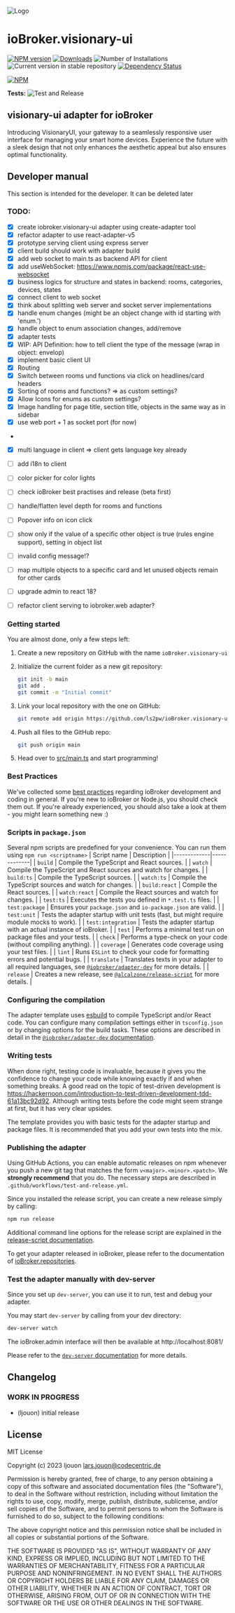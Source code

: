 ![Logo](admin/visionary-ui.png)

# ioBroker.visionary-ui

[![NPM version](https://img.shields.io/npm/v/iobroker.visionary-ui.svg)](https://www.npmjs.com/package/iobroker.visionary-ui)
[![Downloads](https://img.shields.io/npm/dm/iobroker.visionary-ui.svg)](https://www.npmjs.com/package/iobroker.visionary-ui)
![Number of Installations](https://iobroker.live/badges/visionary-ui-installed.svg)
![Current version in stable repository](https://iobroker.live/badges/visionary-ui-stable.svg)
[![Dependency Status](https://img.shields.io/david/ls2pw/iobroker.visionary-ui.svg)](https://david-dm.org/ls2pw/iobroker.visionary-ui)

[![NPM](https://nodei.co/npm/iobroker.visionary-ui.png?downloads=true)](https://nodei.co/npm/iobroker.visionary-ui/)

**Tests:** ![Test and Release](https://github.com/ls2pw/ioBroker.visionary-ui/workflows/Test%20and%20Release/badge.svg)

## visionary-ui adapter for ioBroker

Introducing VisionaryUI, your gateway to a seamlessly responsive user interface for managing your smart home devices.
Experience the future with a sleek design that not only enhances the aesthetic appeal but also ensures optimal
functionality.

## Developer manual

This section is intended for the developer. It can be deleted later

### TODO:

- [x] create iobroker.visionary-ui adapter using create-adapter tool
- [x] refactor adapter to use react-adapter-v5
- [x] prototype serving client using express server
- [x] client build should work with adapter build
- [x] add web socket to main.ts as backend API for client
- [x] add useWebSocket: https://www.npmjs.com/package/react-use-websocket
- [x] business logics for structure and states in backend: rooms, categories, devices, states
- [x] connect client to web socket
- [x] think about splitting web server and socket server implementations
- [x] handle enum changes (might be an object change with id starting with 'enum.')
- [x] handle object to enum association changes, add/remove
- [x] adapter tests
- [x] WIP: API Definition: how to tell client the type of the message (wrap in object: envelop)
- [x] implement basic client UI
- [x] Routing
- [x] Switch between rooms und functions via click on headlines/card headers
- [x] Sorting of rooms and functions? => as custom settings?
- [x] Allow Icons for enums as custom settings?
- [x] Image handling for page title, section title, objects in the same way as in sidebar
- [x] use web port + 1 as socket port (for now)
-
- [x] multi language in client => client gets language key already
- [ ] add i18n to client
- [ ] color picker for color lights
- [ ] check ioBroker best practises and release (beta first)

- [ ] handle/flatten level depth for rooms and functions
- [ ] Popover info on icon click
- [ ] show only if the value of a specific other object is true (rules engine support), setting in object list
- [ ] invalid config message!?
- [ ] map multiple objects to a specific card and let unused objects remain for other cards
- [ ] upgrade admin to react 18?
- [ ] refactor client serving to iobroker.web adapter?

### Getting started

You are almost done, only a few steps left:

1. Create a new repository on GitHub with the name `ioBroker.visionary-ui`
1. Initialize the current folder as a new git repository:
    ```bash
    git init -b main
    git add .
    git commit -m "Initial commit"
    ```
1. Link your local repository with the one on GitHub:
    ```bash
    git remote add origin https://github.com/ls2pw/ioBroker.visionary-ui
    ```

1. Push all files to the GitHub repo:
    ```bash
    git push origin main
    ```

1. Head over to [src/main.ts](src/main.ts) and start programming!

### Best Practices

We've collected
some [best practices](https://github.com/ioBroker/ioBroker.repositories#development-and-coding-best-practices) regarding
ioBroker development and coding in general. If you're new to ioBroker or Node.js, you should
check them out. If you're already experienced, you should also take a look at them - you might learn something new :)

### Scripts in `package.json`

Several npm scripts are predefined for your convenience. You can run them using `npm run <scriptname>`
| Script name | Description |
|-------------|-------------|
| `build` | Compile the TypeScript and React sources. |
| `watch` | Compile the TypeScript and React sources and watch for changes. |
| `build:ts` | Compile the TypeScript sources. |
| `watch:ts` | Compile the TypeScript sources and watch for changes. |
| `build:react` | Compile the React sources. |
| `watch:react` | Compile the React sources and watch for changes. |
| `test:ts` | Executes the tests you defined in `*.test.ts` files. |
| `test:package` | Ensures your `package.json` and `io-package.json` are valid. |
| `test:unit` | Tests the adapter startup with unit tests (fast, but might require module mocks to work). |
| `test:integration` | Tests the adapter startup with an actual instance of ioBroker. |
| `test` | Performs a minimal test run on package files and your tests. |
| `check` | Performs a type-check on your code (without compiling anything). |
| `coverage` | Generates code coverage using your test files. |
| `lint` | Runs `ESLint` to check your code for formatting errors and potential bugs. |
| `translate` | Translates texts in your adapter to all required languages,
see [`@iobroker/adapter-dev`](https://github.com/ioBroker/adapter-dev#manage-translations) for more details. |
| `release` | Creates a new release,
see [`@alcalzone/release-script`](https://github.com/AlCalzone/release-script#usage) for more details. |

### Configuring the compilation

The adapter template uses [esbuild](https://esbuild.github.io/) to compile TypeScript and/or React code. You can
configure many compilation settings
either in `tsconfig.json` or by changing options for the build tasks. These options are described in detail in the
[`@iobroker/adapter-dev` documentation](https://github.com/ioBroker/adapter-dev#compile-adapter-files).

### Writing tests

When done right, testing code is invaluable, because it gives you the
confidence to change your code while knowing exactly if and when
something breaks. A good read on the topic of test-driven development
is https://hackernoon.com/introduction-to-test-driven-development-tdd-61a13bc92d92.
Although writing tests before the code might seem strange at first, but it has very
clear upsides.

The template provides you with basic tests for the adapter startup and package files.
It is recommended that you add your own tests into the mix.

### Publishing the adapter

Using GitHub Actions, you can enable automatic releases on npm whenever you push a new git tag that matches the form
`v<major>.<minor>.<patch>`. We **strongly recommend** that you do. The necessary steps are described
in `.github/workflows/test-and-release.yml`.

Since you installed the release script, you can create a new
release simply by calling:

```bash
npm run release
```

Additional command line options for the release script are explained in the
[release-script documentation](https://github.com/AlCalzone/release-script#command-line).

To get your adapter released in ioBroker, please refer to the documentation
of [ioBroker.repositories](https://github.com/ioBroker/ioBroker.repositories#requirements-for-adapter-to-get-added-to-the-latest-repository).

### Test the adapter manually with dev-server

Since you set up `dev-server`, you can use it to run, test and debug your adapter.

You may start `dev-server` by calling from your dev directory:

```bash
dev-server watch
```

The ioBroker.admin interface will then be available at http://localhost:8081/

Please refer to the [`dev-server` documentation](https://github.com/ioBroker/dev-server#command-line) for more details.

## Changelog

<!--
    Placeholder for the next version (at the beginning of the line):
    ### **WORK IN PROGRESS**
-->

### **WORK IN PROGRESS**

* (ljouon) initial release

## License

MIT License

Copyright (c) 2023 ljouon <lars.jouon@codecentric.de>

Permission is hereby granted, free of charge, to any person obtaining a copy
of this software and associated documentation files (the "Software"), to deal
in the Software without restriction, including without limitation the rights
to use, copy, modify, merge, publish, distribute, sublicense, and/or sell
copies of the Software, and to permit persons to whom the Software is
furnished to do so, subject to the following conditions:

The above copyright notice and this permission notice shall be included in all
copies or substantial portions of the Software.

THE SOFTWARE IS PROVIDED "AS IS", WITHOUT WARRANTY OF ANY KIND, EXPRESS OR
IMPLIED, INCLUDING BUT NOT LIMITED TO THE WARRANTIES OF MERCHANTABILITY,
FITNESS FOR A PARTICULAR PURPOSE AND NONINFRINGEMENT. IN NO EVENT SHALL THE
AUTHORS OR COPYRIGHT HOLDERS BE LIABLE FOR ANY CLAIM, DAMAGES OR OTHER
LIABILITY, WHETHER IN AN ACTION OF CONTRACT, TORT OR OTHERWISE, ARISING FROM,
OUT OF OR IN CONNECTION WITH THE SOFTWARE OR THE USE OR OTHER DEALINGS IN THE
SOFTWARE.